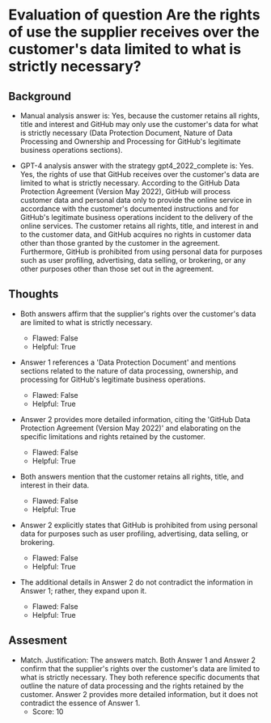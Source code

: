 # Evaluation of question Are the rights of use the supplier receives over the customer's data limited to what is strictly necessary?
## Background
- Manual analysis answer is: Yes, because the customer retains all rights, title and interest and GitHub may only use the customer's data for what is strictly necessary (Data Protection Document, Nature of Data Processing and Ownership and Processing for GitHub's legitimate business operations sections).

- GPT-4 analysis answer with the strategy gpt4_2022_complete is: Yes. Yes, the rights of use that GitHub receives over the customer's data are limited to what is strictly necessary. According to the GitHub Data Protection Agreement (Version May 2022), GitHub will process customer data and personal data only to provide the online service in accordance with the customer's documented instructions and for GitHub's legitimate business operations incident to the delivery of the online services. The customer retains all rights, title, and interest in and to the customer data, and GitHub acquires no rights in customer data other than those granted by the customer in the agreement. Furthermore, GitHub is prohibited from using personal data for purposes such as user profiling, advertising, data selling, or brokering, or any other purposes other than those set out in the agreement.
## Thoughts
- Both answers affirm that the supplier's rights over the customer's data are limited to what is strictly necessary.
  - Flawed: False
  - Helpful: True

- Answer 1 references a 'Data Protection Document' and mentions sections related to the nature of data processing, ownership, and processing for GitHub's legitimate business operations.
  - Flawed: False
  - Helpful: True

- Answer 2 provides more detailed information, citing the 'GitHub Data Protection Agreement (Version May 2022)' and elaborating on the specific limitations and rights retained by the customer.
  - Flawed: False
  - Helpful: True

- Both answers mention that the customer retains all rights, title, and interest in their data.
  - Flawed: False
  - Helpful: True

- Answer 2 explicitly states that GitHub is prohibited from using personal data for purposes such as user profiling, advertising, data selling, or brokering.
  - Flawed: False
  - Helpful: True

- The additional details in Answer 2 do not contradict the information in Answer 1; rather, they expand upon it.
  - Flawed: False
  - Helpful: True

## Assesment
- Match. Justification: The answers match. Both Answer 1 and Answer 2 confirm that the supplier's rights over the customer's data are limited to what is strictly necessary. They both reference specific documents that outline the nature of data processing and the rights retained by the customer. Answer 2 provides more detailed information, but it does not contradict the essence of Answer 1.
  - Score: 10

